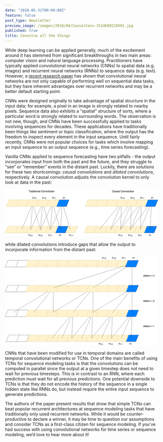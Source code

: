 ```yaml
---
date: "2018-05-31T00:00:00Z"
feature: false
post_type: Newsletter
preview_image: /images/2018/04/CausalConv-1524689210501.jpg
published: true
title: Convolve all the things
---
```


While deep learning can be applied generally, much of the excitement around it has stemmed from significant breakthroughs in two main areas: computer vision and natural language processing. Practitioners have typically applied convolutional neural networks (CNNs) to spatial data (e.g. images) and recurrent neural networks (RNNs) to sequence data (e.g. text). However, a [recent research paper](https://arxiv.org/pdf/1803.01271.pdf) has shown that convolutional neural networks are not only capable of performing well on sequential data tasks, but they have inherent advantages over recurrent networks and may be a better default starting point.

CNNs were designed originally to take advantage of spatial structure in the input data; for example, a pixel in an image is strongly related to nearby pixels. Sequence data also exhibits a “spatial” structure of sorts, where a particular word is strongly related to surrounding words. The observation is not new, though, and CNNs have been successfully applied to tasks involving sequences for decades. These applications have traditionally been things like sentiment or topic classification, where the output has the freedom to inspect every element in the input sequence. Until fairly recently, CNNs were not popular choices for tasks which involve mapping an input sequence to an output sequence (e.g., time series forecasting).

Vanilla CNNs applied to sequence forecasting have two pitfalls - the output incorporates input from both the past and the future, and they struggle to “see” or “remember” events in the distant past. Luckily, there are solutions for these two shortcomings: _causal convolutions_ and _dilated convolutions_, respectively. A causal convolution adjusts the convolution kernel to only look at data in the past:

![](/images/2018/04/CausalConv-1524689210501.jpg)

while dilated convolutions introduce gaps that allow the output to incorporate information from the distant past:

![](/images/2018/04/DilatedCausalConv-1524689251611.jpg)

CNNs that have been modified for use in temporal domains are called temporal convolutional networks or TCNs. One of the main benefits of using TCNs for sequence modeling tasks is that the convolutions can be computed in parallel since the output at a given timestep does not need to wait for previous timesteps. This is in contrast to an RNN, where each prediction must wait for all previous predictions. One potential downside to TCNs is that they do not encode the history of the sequence in a single hidden state like RNNs do, but instead require the entire input sequence to generate predictions. 

The authors of the paper present results that show that simple TCNs can beat popular recurrent architectures at sequence modeling tasks that have traditionally only used recurrent networks. While it would be counter-productive to declare a winner, it may be time to question our assumptions and consider TCNs as a first-class citizen for sequence modeling. If you’ve had success with using convolutional networks for time series or sequence modeling, we’d love to hear more about it!